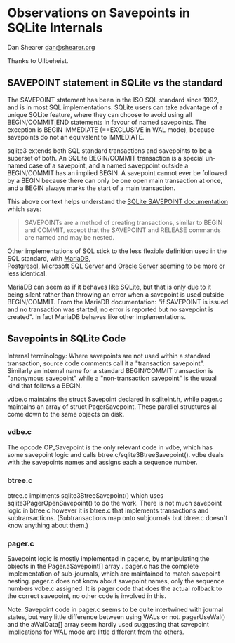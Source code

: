 <!-- SPDX-License-Identifier: CC-BY-SA-4.0 -->
<!-- SPDX-FileCopyrightText: 2020 The LumoSQL Authors -->
<!-- SPDX-ArtifactOfProjectName: LumoSQL -->
<!-- SPDX-FileType: Documentation -->
<!-- SPDX-FileComment: Original by Dan Shearer, 2020 -->

# Observations on Savepoints in SQLite Internals

Dan Shearer
dan@shearer.org

Thanks to Uilbeheist.

## SAVEPOINT statement in SQLite vs the standard

The SAVEPOINT statement has been in the ISO SQL standard since 1992, and is in
most SQL implementations. SQLite users can take advantage of a unique SQLite
feature, where they can choose to avoid using all BEGIN/COMMIT\|END statements
in favour of named savepoints. The exception is BEGIN IMMEDIATE (==EXCLUSIVE in
WAL mode), because savepoints do not an equivalent to IMMEDIATE.

sqlite3 extends both SQL standard transactions and savepoints to be a superset
of both. An SQLite BEGIN/COMMIT transaction is a special un-named case of a
savepoint, and a named saveppoint outside a BEGIN/COMMIT has an implied BEGIN.
A savepoint cannot ever be followed by a BEGIN because there can only be one
open main transaction at once, and a BEGIN always marks the start of a main
transaction.

This above context helps understand the 
[SQLite SAVEPOINT documentation](https://sqlite.org/lang_savepoint.html) which
says:

> SAVEPOINTs are a method of creating transactions, similar to BEGIN and
> COMMIT, except that the SAVEPOINT and RELEASE commands are named and may be
> nested.

Other implementations of SQL stick to the less flexible definition used in
the SQL standard, with [MariaDB](https://mariadb.com/kb/en/savepoint/),  
[Postgresql](https://www.postgresql.org/docs/8.1/sql-savepoint.html), 
[Microsoft SQL Server](https://docs.microsoft.com/en-us/sql/t-sql/language-elements/save-transaction-transact-sql?view=sql-server-ver15)
and [Oracle Server](https://docs.oracle.com/cd/B19306_01/server.102/b14200/statements_10001.htm)
seeming to be more or less identical. 

MariaDB can seem as if it behaves like SQLite, but that is only due to it being
silent rather than throwing an error when a savepoint is used outside
BEGIN/COMMIT. From the MariaDB documentation: "if SAVEPOINT is issued and no
transaction was started, no error is reported but no savepoint is created". In
fact MariaDB behaves like other implementations. 

## Savepoints in SQLite Code

Internal terminology: Where savepoints are not used within a standard
transaction, source code comments call it a "transaction savepoint". Similarly
an internal name for a standard BEGIN/COMMIT transaction is "anonymous
savepoint" while a "non-transaction savepoint" is the usual kind that follows a
BEGIN.

vdbe.c maintains the struct Savepoint declared in sqliteInt.h, while pager.c
maintains an array of struct PagerSavepoint. These parallel structures all come
down to the same objects on disk. 

### vdbe.c 

The opcode OP_Savepoint is the only relevant code in vdbe, which has some
savepoint logic and calls btree.c/sqlite3BtreeSavepoint(). vdbe deals with the
savepoints names and assigns each a sequence number. 

### btree.c

btree.c implments sqlite3BtreeSavepoint() which uses
sqlite3PagerOpenSavepoint() to do the work. There is not much savepoint logic
in btree.c however it is btree.c that implements transactions and
subtransactions. (Subtransactions map onto subjournals but btree.c doesn't know
anything about them.)

### pager.c

Savepoint logic is mostly implemented in pager.c, by manipulating the objects
in the Pager.aSavepoint[] array . pager.c has the complete implementation of
sub-journals, which are maintained to match savepoint nesting. pager.c does not
know about savepoint names, only the sequence numbers vdbe.c assigned. It is
pager code that does the actual rollback to the correct savepoint, no other
code is involved in this.

Note: Savepoint code in pager.c seems to be quite intertwined with journal
states, but very little difference between using WALs or not. pagerUseWal() and
the aWalData[] array seem hardly used suggesting that savepoint implications
for WAL mode are little different from the others.

